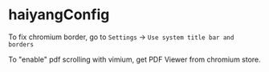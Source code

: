 # haiyangConfig
To fix chromium border, go to `Settings` -> `Use system title bar and borders`

To "enable" pdf scrolling with vimium, get PDF Viewer from chromium store.

